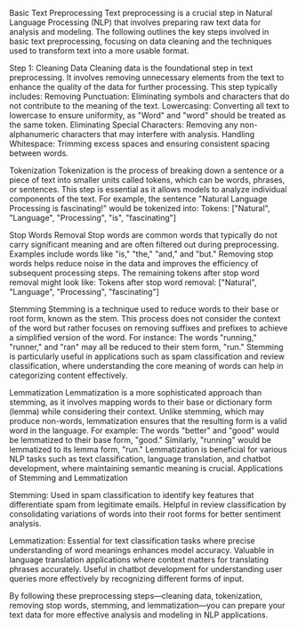 Basic Text Preprocessing
Text preprocessing is a crucial step in Natural Language Processing (NLP) that involves preparing raw text data for analysis and modeling. The following outlines the key steps involved in basic text preprocessing, focusing on data cleaning and the techniques used to transform text into a more usable format.

Step 1: Cleaning Data
Cleaning data is the foundational step in text preprocessing. It involves removing unnecessary elements from the text to enhance the quality of the data for further processing. This step typically includes:
Removing Punctuation: Eliminating symbols and characters that do not contribute to the meaning of the text.
Lowercasing: Converting all text to lowercase to ensure uniformity, as "Word" and "word" should be treated as the same token.
Eliminating Special Characters: Removing any non-alphanumeric characters that may interfere with analysis.
Handling Whitespace: Trimming excess spaces and ensuring consistent spacing between words.

Tokenization
    Tokenization is the process of breaking down a sentence or a piece of text into smaller units called tokens, which can be words, phrases, or sentences. This step is essential as it allows models to analyze individual components of the text. For example, the sentence "Natural Language Processing is fascinating!" would be tokenized into:
    Tokens: ["Natural", "Language", "Processing", "is", "fascinating"]

Stop Words Removal
    Stop words are common words that typically do not carry significant meaning and are often filtered out during preprocessing. Examples include words like "is," "the," "and," and "but." Removing stop words helps reduce noise in the data and improves the efficiency of subsequent processing steps. The remaining tokens after stop word removal might look like:
    Tokens after stop word removal: ["Natural", "Language", "Processing", "fascinating"]

Stemming
    Stemming is a technique used to reduce words to their base or root form, known as the stem. This process does not consider the context of the word but rather focuses on removing suffixes and prefixes to achieve a simplified version of the word. For instance:
    The words "running," "runner," and "ran" may all be reduced to their stem form, "run."
    Stemming is particularly useful in applications such as spam classification and review classification, where understanding the core meaning of words can help in categorizing content effectively.

Lemmatization
    Lemmatization is a more sophisticated approach than stemming, as it involves mapping words to their base or dictionary form (lemma) while considering their context. Unlike stemming, which may produce non-words, lemmatization ensures that the resulting form is a valid word in the language. For example:
    The words "better" and "good" would be lemmatized to their base form, "good."
    Similarly, "running" would be lemmatized to its lemma form, "run."
    Lemmatization is beneficial for various NLP tasks such as text classification, language translation, and chatbot development, where maintaining semantic meaning is crucial.
    Applications of Stemming and Lemmatization

Stemming:
    Used in spam classification to identify key features that differentiate spam from legitimate emails.
    Helpful in review classification by consolidating variations of words into their root forms for better sentiment analysis.
    
Lemmatization:
    Essential for text classification tasks where precise understanding of word meanings enhances model accuracy.
    Valuable in language translation applications where context matters for translating phrases accurately.
    Useful in chatbot development for understanding user queries more effectively by recognizing different forms of input.

By following these preprocessing steps—cleaning data, tokenization, removing stop words, stemming, and lemmatization—you can prepare your text data for more effective analysis and modeling in NLP applications.
